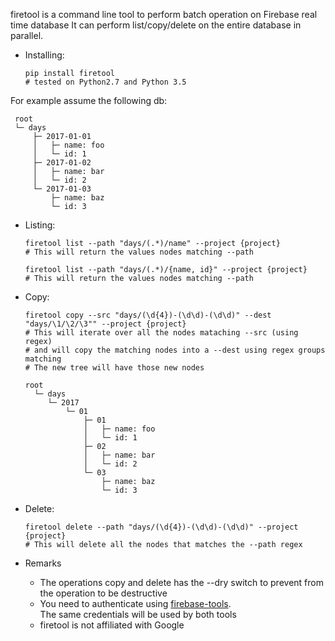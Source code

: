 firetool is a command line tool to perform batch operation on Firebase real time database
It can perform list/copy/delete on the entire database in parallel.   

 - Installing:

       pip install firetool  
       # tested on Python2.7 and Python 3.5
       
For example assume the following db:

     root      
     └─ days      
         ├─ 2017-01-01
         │   ├─ name: foo  
         │   └─ id: 1
         ├─ 2017-01-02
         │   ├─ name: bar
         │   └─ id: 2            
         └─ 2017-01-03
             ├─ name: baz
             └─ id: 3
         
 - Listing:
  
       firetool list --path "days/(.*)/name" --project {project}       
       # This will return the values nodes matching --path 

       firetool list --path "days/(.*)/{name, id}" --project {project}             
       # This will return the values nodes matching --path 

 - Copy:

       firetool copy --src "days/(\d{4})-(\d\d)-(\d\d)" --dest "days/\1/\2/\3"" --project {project}        
       # This will iterate over all the nodes mataching --src (using regex)
       # and will copy the matching nodes into a --dest using regex groups matching
       # The new tree will have those new nodes                                     

       root      
         └─ days      
            └─ 2017
                └─ 01
                    ├─ 01
                    │   ├─ name: foo  
                    │   └─ id: 1
                    ├─ 02                        
                    │   ├─ name: bar
                    │   └─ id: 2            
                    └─ 03
                        ├─ name: baz
                        └─ id: 3

 - Delete:

       firetool delete --path "days/(\d{4})-(\d\d)-(\d\d)" --project {project}       
       # This will delete all the nodes that matches the --path regex
        
 - Remarks        
    - The operations copy and delete has the --dry switch to prevent from the operation to be destructive
    - You need to authenticate using [firebase-tools](https://github.com/firebase/firebase-tools).   
      The same credentials will be used by both tools 
    - firetool is not affiliated with Google
          
